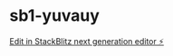 # sb1-yuvauy

[Edit in StackBlitz next generation editor ⚡️](https://stackblitz.com/~/github.com/takubot/sb1-yuvauy)